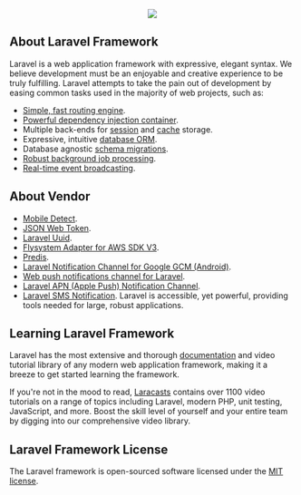 <p align="center"><img src="https://www.cigna.co.th/sites/default/files/cignalogo.png"></p>


## About Laravel Framework

Laravel is a web application framework with expressive, elegant syntax. We believe development must be an enjoyable and creative experience to be truly fulfilling. Laravel attempts to take the pain out of development by easing common tasks used in the majority of web projects, such as:

- [Simple, fast routing engine](https://laravel.com/docs/routing).
- [Powerful dependency injection container](https://laravel.com/docs/container).
- Multiple back-ends for [session](https://laravel.com/docs/session) and [cache](https://laravel.com/docs/cache) storage.
- Expressive, intuitive [database ORM](https://laravel.com/docs/eloquent).
- Database agnostic [schema migrations](https://laravel.com/docs/migrations).
- [Robust background job processing](https://laravel.com/docs/queues).
- [Real-time event broadcasting](https://laravel.com/docs/broadcasting).

## About Vendor
- [Mobile Detect](https://github.com/serbanghita/Mobile-Detect).
- [JSON Web Token](https://github.com/tymondesigns/jwt-auth).
- [Laravel Uuid](https://github.com/webpatser/laravel-uuid).
- [Flysystem Adapter for AWS SDK V3](https://github.com/thephpleague/flysystem-aws-s3-v3).
- [Predis](https://github.com/nrk/predis).
- [Laravel Notification Channel for Google GCM (Android)](https://github.com/laravel-notification-channels/gcm).
- [Web push notifications channel for Laravel](https://github.com/laravel-notification-channels/webpush).
- [Laravel APN (Apple Push) Notification Channel](https://github.com/laravel-notification-channels/apn).
- [Laravel SMS Notification](http://github.com/mycools/laravel-notification-corp-sms).
Laravel is accessible, yet powerful, providing tools needed for large, robust applications.

## Learning Laravel Framework

Laravel has the most extensive and thorough [documentation](https://laravel.com/docs) and video tutorial library of any modern web application framework, making it a breeze to get started learning the framework.

If you're not in the mood to read, [Laracasts](https://laracasts.com) contains over 1100 video tutorials on a range of topics including Laravel, modern PHP, unit testing, JavaScript, and more. Boost the skill level of yourself and your entire team by digging into our comprehensive video library.

## Laravel Framework License

The Laravel framework is open-sourced software licensed under the [MIT license](https://opensource.org/licenses/MIT).
